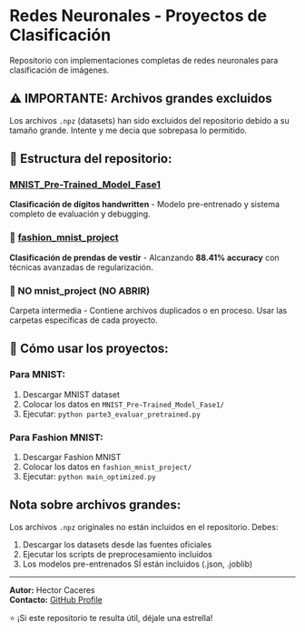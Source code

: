 # Redes Neuronales - Proyectos de Clasificación

Repositorio con implementaciones completas de redes neuronales para clasificación de imágenes.

## ⚠️ IMPORTANTE: Archivos grandes excluidos
Los archivos `.npz` (datasets) han sido excluidos del repositorio debido a su tamaño grande. Intente y me decia que sobrepasa lo permitido.

## 📂 Estructura del repositorio:

###  [MNIST_Pre-Trained_Model_Fase1](/MNIST_Pre-Trained_Model_Fase1/)
**Clasificación de dígitos handwritten** - Modelo pre-entrenado y sistema completo de evaluación y debugging.

### 📁 [fashion_mnist_project](/fashion_mnist_project/)  
**Clasificación de prendas de vestir** - Alcanzando **88.41% accuracy** con técnicas avanzadas de regularización.

### 📁 NO mnist_project (NO ABRIR)
Carpeta intermedia - Contiene archivos duplicados o en proceso. Usar las carpetas específicas de cada proyecto.

## 🚀 Cómo usar los proyectos:

### Para MNIST:
1. Descargar MNIST dataset
2. Colocar los datos en `MNIST_Pre-Trained_Model_Fase1/`
3. Ejecutar: `python parte3_evaluar_pretrained.py`

### Para Fashion MNIST:
1. Descargar Fashion MNIST
2. Colocar los datos en `fashion_mnist_project/`
3. Ejecutar: `python main_optimized.py`


## Nota sobre archivos grandes:
Los archivos `.npz` originales no están incluidos en el repositorio. Debes:
1. Descargar los datasets desde las fuentes oficiales
2. Ejecutar los scripts de preprocesamiento incluidos
3. Los modelos pre-entrenados SÍ están incluidos (.json, .joblib)

---

 **Autor:** Hector Caceres  
 **Contacto:** [GitHub Profile](https://github.com/HectorCacers)

⭐ ¡Si este repositorio te resulta útil, déjale una estrella!
